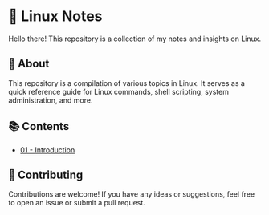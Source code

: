 # 🐧 Linux Notes

Hello there! This repository is a collection of my notes and insights on Linux.

## 📘 About

This repository is a compilation of various topics in Linux. It serves as a quick reference guide for Linux commands, shell scripting, system administration, and more.

## 📚 Contents

- [01 - Introduction](/content/posts/first.md)


## 🤝 Contributing

Contributions are welcome! If you have any ideas or suggestions, feel free to open an issue or submit a pull request.
